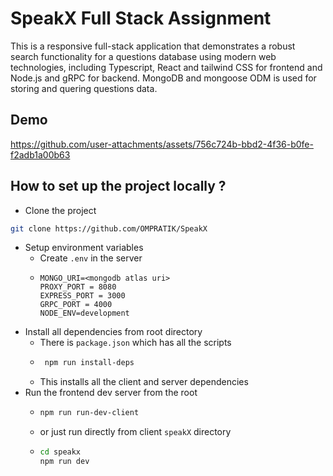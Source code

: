 # SpeakX Full Stack Assignment

This is a responsive full-stack application that demonstrates a robust search functionality for a questions database using modern web technologies, including Typescript, React and tailwind CSS for frontend and Node.js and gRPC for backend. MongoDB and mongoose ODM is used for storing and quering questions data.

## Demo
https://github.com/user-attachments/assets/756c724b-bbd2-4f36-b0fe-f2adb1a00b63

## How to set up the project locally ?
- Clone the project
```bash
git clone https://github.com/OMPRATIK/SpeakX
```
- Setup environment variables
   - Create `.env` in the server
   - ```env
     MONGO_URI=<mongodb atlas uri>
     PROXY_PORT = 8080
     EXPRESS_PORT = 3000
     GRPC_PORT = 4000
     NODE_ENV=development
     ```
- Install all dependencies from root directory
   - There is `package.json` which has all the scripts
   - ```bash
      npm run install-deps
      ```
   - This installs all the client and server dependencies
- Run the frontend dev server from the root
     - ```bash
       npm run run-dev-client
       ```
     - or just run directly from client `speakX` directory
     - ```bash
       cd speakx
       npm run dev
       ```
    
